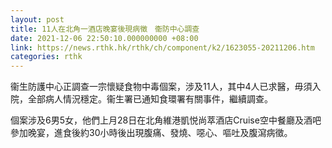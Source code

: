```yaml
---
layout: post
title: 11人在北角一酒店晚宴後現病徵　衞防中心調查
date: 2021-12-06 22:50:10.000000000 +08:00
link: https://news.rthk.hk/rthk/ch/component/k2/1623055-20211206.htm
categories: rthk
---
```


衞生防護中心正調查一宗懷疑食物中毒個案，涉及11人，其中4人已求醫，毋須入院，全部病人情況穩定。衞生署已通知食環署有關事件，繼續調查。

個案涉及6男5女，他們上月28日在北角維港凱悦尚萃酒店Cruise空中餐廳及酒吧參加晚宴，進食後約30小時後出現腹痛、發燒、噁心、嘔吐及腹瀉病徵。
